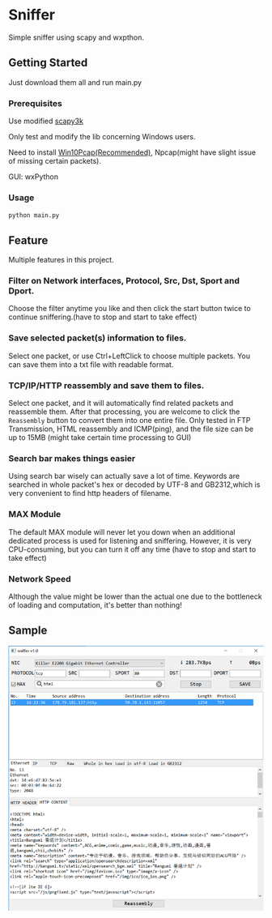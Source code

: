 # Sniffer

Simple sniffer using scapy and wxpthon.

## Getting Started

Just download them all and run main.py

### Prerequisites

Use modified [scapy3k](https://github.com/phaethon/scapy)

Only test and modify the lib concerning Windows users.

Need to install [Win10Pcap(Recommended)](http://www.win10pcap.org/), Npcap(might have slight issue of missing certain packets).

GUI: wxPython

### Usage
```
python main.py
```

## Feature

Multiple features in this project.

### Filter on Network interfaces, Protocol, Src, Dst, Sport and Dport.

Choose the filter anytime you like and then click the start button twice to continue sniffering.(have to stop and start to take effect)

### Save selected packet(s) information to files.

Select one packet, or use Ctrl+LeftClick to choose multiple packets. You can save them into a txt file with readable format.

### TCP/IP/HTTP reassembly and save them to files.

Select one packet, and it will automatically find related packets and reassemble them.
After that processing, you are welcome to click the `Reassembly` button to convert them into one entire file.
Only tested in FTP Transmission, HTML reassembly and ICMP(ping), and the file size can be up to 15MB (might take certain time processing to GUI)

### Search bar makes things easier

Using search bar wisely can actually save a lot of time.
Keywords are searched in whole packet's hex or decoded by UTF-8 and GB2312,which is very convenient to find http headers of filename.

### MAX Module

The default MAX module will never let you down when an additional dedicated process is used for listening and sniffering.
However, it is very CPU-consuming, but you can turn it off any time (have to stop and start to take effect)

### Network Speed

Although the value might be lower than the actual one due to the bottleneck of loading and computation, it's better than nothing!

## Sample

![Sample](/sample.png "Sample")